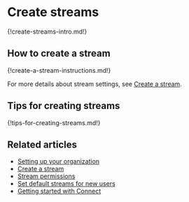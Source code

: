 # Create streams

{!create-streams-intro.md!}

## How to create a stream

{!create-a-stream-instructions.md!}

For more details about stream settings, see [Create a stream](/help/create-a-stream#stream-options).

## Tips for creating streams

{!tips-for-creating-streams.md!}

## Related articles

* [Setting up your organization](/help/getting-your-organization-started-with-connect)
* [Create a stream](/help/create-a-stream#stream-options)
* [Stream permissions](/help/stream-permissions)
* [Set default streams for new users](/help/set-default-streams-for-new-users)
* [Getting started with Connect](/help/getting-started-with-connect)
